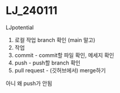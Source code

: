 # LJ_240111
LJpotential

1) 로컬 작업 branch 확인 (main 말고)
2) 작업
3) commit - commit할 파일 확인, 메세지 확인
4) push - push할 branch 확인
5) pull request - (깃허브에서) merge하기

아니 왜 push가 안됨